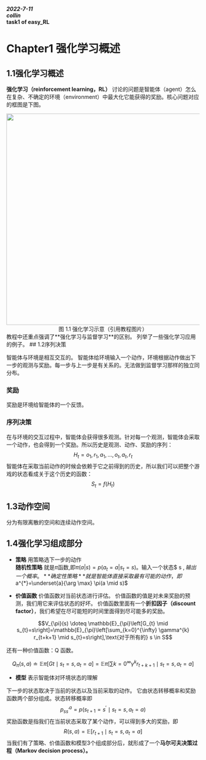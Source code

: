 _**2022-7-11**_    
_**collin**_    
**task1 of easy_RL**    
# Chapter1 强化学习概述    
## 1.1强化学习概述

**强化学习（reinforcement learning，RL）** 讨论的问题是智能体（agent）怎么在复杂、不确定的环境（environment）中最大化它能获得的奖励。核心问题对应的框图是下图。
<div align=center>
<img width="550" src="https://github.com/Collin-Balanis/easy-rl/blob/master/docs/chapter1/img/1.1.png"/>
</div>
<div align=center>图 1.1 强化学习示意（引用教程图片）</div>
教程中还重点强调了**强化学习与监督学习**的区别。 列举了一些强化学习应用的例子。
## 1.2序列决策   
                                              
智能体与环境是相互交互的。 智能体给环境输入一个动作，环境根据动作做出下一步的观测与奖励。每一步与上一步是有关系的。无法做到监督学习那样的独立同分布。
### 奖励     
奖励是环境给智能体的一个反馈。
### 序列决策     
在与环境的交互过程中，智能体会获得很多观测。针对每一个观测，智能体会采取一个动作，也会得到一个奖励。所以历史是观测、动作、奖励的序列：
 $$ H_{t}=o_{1}, r_{1}, a_{1}, \ldots, o_{t}, a_{t}, r_{t} $$
智能体在采取当前动作的时候会依赖于它之前得到的历史，所以我们可以把整个游戏的状态看成关于这个历史的函数：
 $$ S_{t}=f(H_{t})$$
## 1.3动作空间  
                               
分为有限离散的空间和连续动作空间。
## 1.4强化学习组成部分
                                 
* **策略** 用策略选下一步的动作      
**随机性策略** 就是$\pi$函数,即$\pi(a | s)=p\left(a_{t}=a | s_{t}=s\right)$。输入一个状态$ s $,输出一个概率。
**确定性策略** 就是智能体直接采取最有可能的动作，即$a^{*}=\underset{a}{\arg \max} \pi(a \mid s)$

* **价值函数** 价值函数对当前状态进行评估。
价值函数的值是对未来奖励的预测，我们用它来评估状态的好坏。
价值函数里面有一个**折扣因子（discount factor）**，我们希望在尽可能短的时间里面得到尽可能多的奖励。

$$V_{\pi}(s) \doteq \mathbb{E}_{\pi}\left[G_{t} \mid s_{t}=s\right]=\mathbb{E}_{\pi}\left[\sum_{k=0}^{\infty} \gamma^{k} r_{t+k+1} \mid s_{t}=s\right],\text{对于所有的} s \in S$$

还有一种价值函数：Q 函数。

$$Q_{\pi}(s, a) \doteq \mathbb{E}{\pi}\left[G{t} \mid s_{t}=s, a_{t}=a\right]=\mathbb{E}{\pi}\left[\sum{k=0}^{\infty} \gamma^{k} r_{t+k+1} \mid s_{t}=s, a_{t}=a\right]$$

* **模型** 表示智能体对环境状态的理解

下一步的状态取决于当前的状态以及当前采取的动作。
它由状态转移概率和奖励函数两个部分组成。状态转移概率即
$$p_{s s^{\prime}}^{a}=p\left(s_{t+1}=s^{\prime} \mid s_{t}=s, a_{t}=a\right)$$
奖励函数是指我们在当前状态采取了某个动作，可以得到多大的奖励，即 
$$R(s,a)=\mathbb{E}\left[r_{t+1} \mid s_{t}=s, a_{t}=a\right]$$
当我们有了策略、价值函数和模型3个组成部分后，就形成了一个**马尔可夫决策过程（Markov decision process）。**

